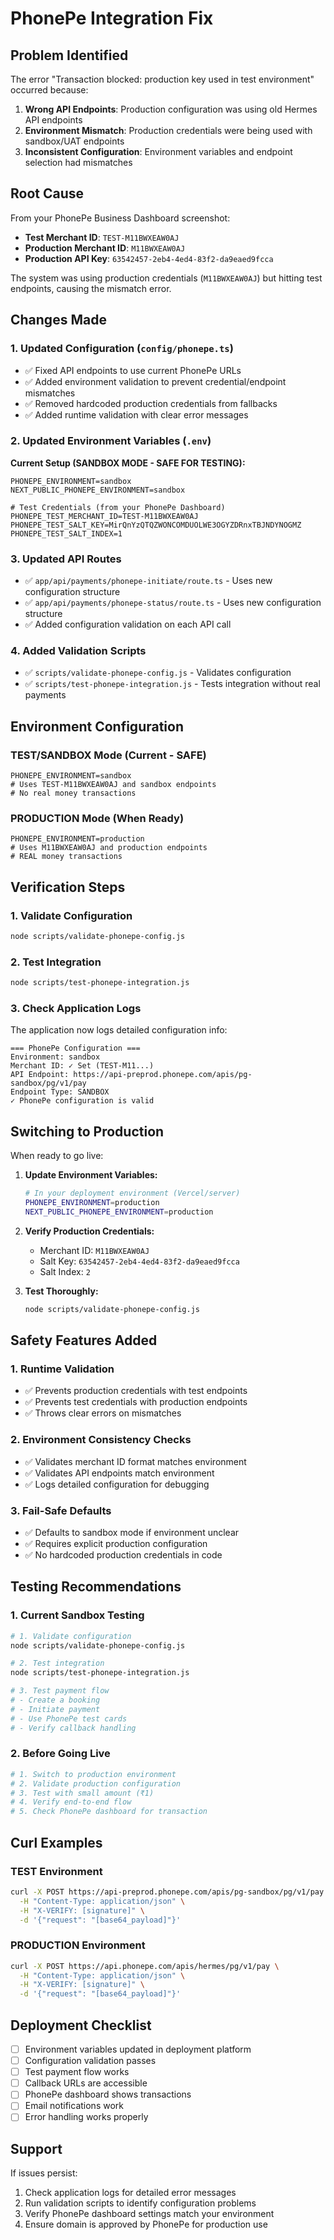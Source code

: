 # PhonePe Integration Fix

## Problem Identified

The error "Transaction blocked: production key used in test environment" occurred because:

1. **Wrong API Endpoints**: Production configuration was using old Hermes API endpoints
2. **Environment Mismatch**: Production credentials were being used with sandbox/UAT endpoints  
3. **Inconsistent Configuration**: Environment variables and endpoint selection had mismatches

## Root Cause

From your PhonePe Business Dashboard screenshot:
- **Test Merchant ID**: `TEST-M11BWXEAW0AJ`
- **Production Merchant ID**: `M11BWXEAW0AJ` 
- **Production API Key**: `63542457-2eb4-4ed4-83f2-da9eaed9fcca`

The system was using production credentials (`M11BWXEAW0AJ`) but hitting test endpoints, causing the mismatch error.

## Changes Made

### 1. Updated Configuration (`config/phonepe.ts`)

- ✅ Fixed API endpoints to use current PhonePe URLs
- ✅ Added environment validation to prevent credential/endpoint mismatches
- ✅ Removed hardcoded production credentials from fallbacks
- ✅ Added runtime validation with clear error messages

### 2. Updated Environment Variables (`.env`)

**Current Setup (SANDBOX MODE - SAFE FOR TESTING):**
```env
PHONEPE_ENVIRONMENT=sandbox
NEXT_PUBLIC_PHONEPE_ENVIRONMENT=sandbox

# Test Credentials (from your PhonePe Dashboard)
PHONEPE_TEST_MERCHANT_ID=TEST-M11BWXEAW0AJ
PHONEPE_TEST_SALT_KEY=MirQnYzQTQZWONCOMDUOLWE3OGYZDRnxTBJNDYNOGMZ
PHONEPE_TEST_SALT_INDEX=1
```

### 3. Updated API Routes

- ✅ `app/api/payments/phonepe-initiate/route.ts` - Uses new configuration structure
- ✅ `app/api/payments/phonepe-status/route.ts` - Uses new configuration structure  
- ✅ Added configuration validation on each API call

### 4. Added Validation Scripts

- ✅ `scripts/validate-phonepe-config.js` - Validates configuration
- ✅ `scripts/test-phonepe-integration.js` - Tests integration without real payments

## Environment Configuration

### TEST/SANDBOX Mode (Current - SAFE)
```env
PHONEPE_ENVIRONMENT=sandbox
# Uses TEST-M11BWXEAW0AJ and sandbox endpoints
# No real money transactions
```

### PRODUCTION Mode (When Ready)
```env
PHONEPE_ENVIRONMENT=production  
# Uses M11BWXEAW0AJ and production endpoints
# REAL money transactions
```

## Verification Steps

### 1. Validate Configuration
```bash
node scripts/validate-phonepe-config.js
```

### 2. Test Integration
```bash
node scripts/test-phonepe-integration.js
```

### 3. Check Application Logs
The application now logs detailed configuration info:
```
=== PhonePe Configuration ===
Environment: sandbox
Merchant ID: ✓ Set (TEST-M11...)
API Endpoint: https://api-preprod.phonepe.com/apis/pg-sandbox/pg/v1/pay
Endpoint Type: SANDBOX
✓ PhonePe configuration is valid
```

## Switching to Production

When ready to go live:

1. **Update Environment Variables:**
   ```bash
   # In your deployment environment (Vercel/server)
   PHONEPE_ENVIRONMENT=production
   NEXT_PUBLIC_PHONEPE_ENVIRONMENT=production
   ```

2. **Verify Production Credentials:**
   - Merchant ID: `M11BWXEAW0AJ`
   - Salt Key: `63542457-2eb4-4ed4-83f2-da9eaed9fcca`
   - Salt Index: `2`

3. **Test Thoroughly:**
   ```bash
   node scripts/validate-phonepe-config.js
   ```

## Safety Features Added

### 1. Runtime Validation
- ✅ Prevents production credentials with test endpoints
- ✅ Prevents test credentials with production endpoints
- ✅ Throws clear errors on mismatches

### 2. Environment Consistency Checks
- ✅ Validates merchant ID format matches environment
- ✅ Validates API endpoints match environment
- ✅ Logs detailed configuration for debugging

### 3. Fail-Safe Defaults
- ✅ Defaults to sandbox mode if environment unclear
- ✅ Requires explicit production configuration
- ✅ No hardcoded production credentials in code

## Testing Recommendations

### 1. Current Sandbox Testing
```bash
# 1. Validate configuration
node scripts/validate-phonepe-config.js

# 2. Test integration
node scripts/test-phonepe-integration.js

# 3. Test payment flow
# - Create a booking
# - Initiate payment
# - Use PhonePe test cards
# - Verify callback handling
```

### 2. Before Going Live
```bash
# 1. Switch to production environment
# 2. Validate production configuration
# 3. Test with small amount (₹1)
# 4. Verify end-to-end flow
# 5. Check PhonePe dashboard for transaction
```

## Curl Examples

### TEST Environment
```bash
curl -X POST https://api-preprod.phonepe.com/apis/pg-sandbox/pg/v1/pay \
  -H "Content-Type: application/json" \
  -H "X-VERIFY: [signature]" \
  -d '{"request": "[base64_payload]"}'
```

### PRODUCTION Environment  
```bash
curl -X POST https://api.phonepe.com/apis/hermes/pg/v1/pay \
  -H "Content-Type: application/json" \
  -H "X-VERIFY: [signature]" \
  -d '{"request": "[base64_payload]"}'
```

## Deployment Checklist

- [ ] Environment variables updated in deployment platform
- [ ] Configuration validation passes
- [ ] Test payment flow works
- [ ] Callback URLs are accessible
- [ ] PhonePe dashboard shows transactions
- [ ] Email notifications work
- [ ] Error handling works properly

## Support

If issues persist:
1. Check application logs for detailed error messages
2. Run validation scripts to identify configuration problems
3. Verify PhonePe dashboard settings match your environment
4. Ensure domain is approved by PhonePe for production use
